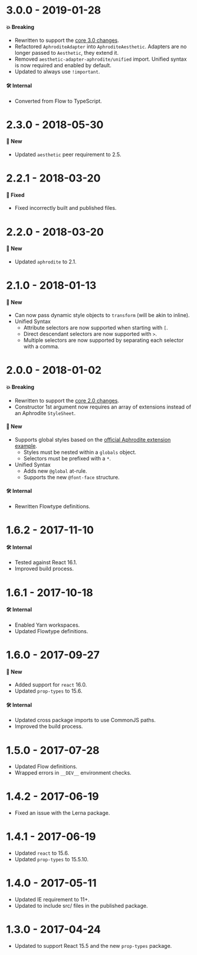 # 3.0.0 - 2019-01-28

#### 💥 Breaking

- Rewritten to support the
  [core 3.0 changes](https://github.com/milesj/aesthetic/blob/master/packages/aesthetic/CHANGELOG.md).
- Refactored `AphroditeAdapter` into `AphroditeAesthetic`. Adapters are no longer passed to
  `Aesthetic`, they extend it.
- Removed `aesthetic-adapter-aphrodite/unified` import. Unified syntax is now required and enabled
  by default.
- Updated to always use `!important`.

#### 🛠 Internal

- Converted from Flow to TypeScript.

# 2.3.0 - 2018-05-30

#### 🚀 New

- Updated `aesthetic` peer requirement to 2.5.

# 2.2.1 - 2018-03-20

#### 🐞 Fixed

- Fixed incorrectly built and published files.

# 2.2.0 - 2018-03-20

#### 🚀 New

- Updated `aphrodite` to 2.1.

# 2.1.0 - 2018-01-13

#### 🚀 New

- Can now pass dynamic style objects to `transform` (will be akin to inline).
- Unified Syntax
  - Attribute selectors are now supported when starting with `[`.
  - Direct descendant selectors are now supported with `>`.
  - Multiple selectors are now supported by separating each selector with a comma.

# 2.0.0 - 2018-01-02

#### 💥 Breaking

- Rewritten to support the
  [core 2.0 changes](https://github.com/milesj/aesthetic/blob/master/packages/aesthetic/CHANGELOG.md).
- Constructor 1st argument now requires an array of extensions instead of an Aphrodite `StyleSheet`.

#### 🚀 New

- Supports global styles based on the
  [official Aphrodite extension example](https://github.com/Khan/aphrodite#creating-extensions).
  - Styles must be nested within a `globals` object.
  - Selectors must be prefixed with a `*`.
- Unified Syntax
  - Adds new `@global` at-rule.
  - Supports the new `@font-face` structure.

#### 🛠 Internal

- Rewritten Flowtype definitions.

# 1.6.2 - 2017-11-10

#### 🛠 Internal

- Tested against React 16.1.
- Improved build process.

# 1.6.1 - 2017-10-18

#### 🛠 Internal

- Enabled Yarn workspaces.
- Updated Flowtype definitions.

# 1.6.0 - 2017-09-27

#### 🚀 New

- Added support for `react` 16.0.
- Updated `prop-types` to 15.6.

#### 🛠 Internal

- Updated cross package imports to use CommonJS paths.
- Improved the build process.

# 1.5.0 - 2017-07-28

- Updated Flow definitions.
- Wrapped errors in `__DEV__` environment checks.

# 1.4.2 - 2017-06-19

- Fixed an issue with the Lerna package.

# 1.4.1 - 2017-06-19

- Updated `react` to 15.6.
- Updated `prop-types` to 15.5.10.

# 1.4.0 - 2017-05-11

- Updated IE requirement to 11+.
- Updated to include src/ files in the published package.

# 1.3.0 - 2017-04-24

- Updated to support React 15.5 and the new `prop-types` package.
